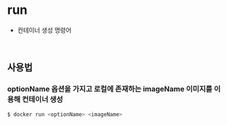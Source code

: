 # run
- 컨테이너 생성 명령어

<br>

## 사용법
### optionName 옵션을 가지고 로컬에 존재하는 imageName 이미지를 이용해 컨테이너 생성
```bash
$ docker run <optionName> <imageName>
```